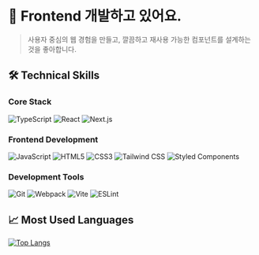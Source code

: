 # 👋 Frontend 개발하고 있어요.

> 사용자 중심의 웹 경험을 만들고, 깔끔하고 재사용 가능한 컴포넌트를 설계하는 것을 좋아합니다.

## 🛠 Technical Skills

### Core Stack
![TypeScript](https://img.shields.io/badge/TypeScript-3178C6?style=flat-square&logo=TypeScript&logoColor=white)
![React](https://img.shields.io/badge/React-61DAFB?style=flat-square&logo=React&logoColor=black)
![Next.js](https://img.shields.io/badge/Next.js-000000?style=flat-square&logo=Next.js&logoColor=white)

### Frontend Development
![JavaScript](https://img.shields.io/badge/JavaScript-F7DF1E?style=flat-square&logo=JavaScript&logoColor=black)
![HTML5](https://img.shields.io/badge/HTML5-E34F26?style=flat-square&logo=HTML5&logoColor=white)
![CSS3](https://img.shields.io/badge/CSS3-1572B6?style=flat-square&logo=CSS3&logoColor=white)
![Tailwind CSS](https://img.shields.io/badge/Tailwind_CSS-38B2AC?style=flat-square&logo=Tailwind-CSS&logoColor=white)
![Styled Components](https://img.shields.io/badge/Styled_Components-DB7093?style=flat-square&logo=styled-components&logoColor=white)

### Development Tools
![Git](https://img.shields.io/badge/Git-F05032?style=flat-square&logo=Git&logoColor=white)
![Webpack](https://img.shields.io/badge/Webpack-8DD6F9?style=flat-square&logo=Webpack&logoColor=black)
![Vite](https://img.shields.io/badge/Vite-646CFF?style=flat-square&logo=Vite&logoColor=white)
![ESLint](https://img.shields.io/badge/ESLint-4B32C3?style=flat-square&logo=ESLint&logoColor=white)

## 📈 Most Used Languages
[![Top Langs](https://github-readme-stats.vercel.app/api/top-langs/?username=kys0017&layout=compact&theme=tokyonight)](https://github.com/anuraghazra/github-readme-stats) 

<!--
## 📊 GitHub Stats
[![GitHub stats](https://github-readme-stats.vercel.app/api?username=kys0017&show_icons=true&theme=tokyonight)](https://github.com/anuraghazra/github-readme-stats) -->

<!--
## 🤝 Contact & Links
- 📧 Email: kys0017@gmail.com
- 📝 Blog: [https://amond0017.tistory.com](link) -->
